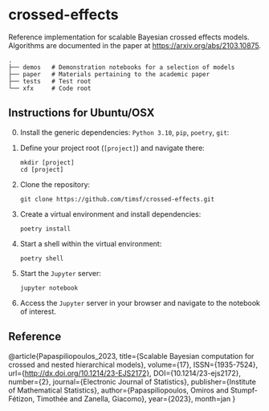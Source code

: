 # crossed-effects

Reference implementation for scalable Bayesian crossed effects models.
Algorithms are documented in the paper at https://arxiv.org/abs/2103.10875.

    .
    ├── demos   # Demonstration notebooks for a selection of models
    ├── paper   # Materials pertaining to the academic paper
    ├── tests   # Test root
    └── xfx     # Code root


## Instructions for Ubuntu/OSX

0. Install the generic dependencies: `Python 3.10`, `pip`, `poetry`, `git`:

1. Define your project root (`[project]`) and navigate there:

    ```shell
    mkdir [project]
    cd [project]
    ```

2. Clone the repository:

    ```shell
    git clone https://github.com/timsf/crossed-effects.git
    ```

3. Create a virtual environment and install dependencies:

    ```shell
    poetry install
    ```

4. Start a shell within the virtual environment:

    ```shell
    poetry shell
    ```

5. Start the `Jupyter` server:

    ```shell
    jupyter notebook
    ```

6. Access the `Jupyter` server in your browser and navigate to the notebook of interest.


## Reference
@article{Papaspiliopoulos_2023,
   title={Scalable Bayesian computation for crossed and nested hierarchical models},
   volume={17},
   ISSN={1935-7524},
   url={http://dx.doi.org/10.1214/23-EJS2172},
   DOI={10.1214/23-ejs2172},
   number={2},
   journal={Electronic Journal of Statistics},
   publisher={Institute of Mathematical Statistics},
   author={Papaspiliopoulos, Omiros and Stumpf-Fétizon, Timothée and Zanella, Giacomo},
   year={2023},
   month=jan }